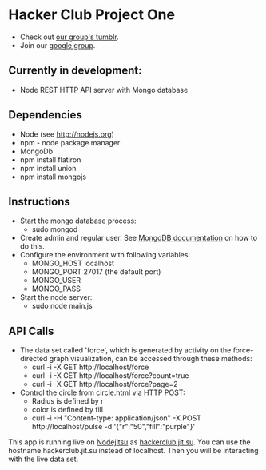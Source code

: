 Hacker Club Project One
=======================
* Check out [our group's tumblr](http://mainehackerclub.tumblr.com).
* Join our [google group](https://groups.google.com/forum/?fromgroups#!forum/maine-hacker-club).

Currently in development:
------------------------
* Node REST HTTP API server with Mongo database

Dependencies
------------
* Node (see http://nodejs.org)
* npm - node package manager
* MongoDb
* npm install flatiron
* npm install union
* npm install mongojs

Instructions
------------
* Start the mongo database process:
  * sudo mongod
* Create admin and regular user.  See [MongoDB documentation](http://www.mongodb.org/display/DOCS/Security+and+Authentication) on how to do this.
* Configure the environment with following variables:
  * MONGO_HOST localhost
  * MONGO_PORT 27017 (the default port)
  * MONGO_USER <regular user>
  * MONGO_PASS <regular user password>
* Start the node server:
  * sudo node main.js

API Calls 
---------
* The data set called 'force', which is generated by activity on the force-directed graph visualization, can be accessed through these methods:
  * curl -i -X GET http://localhost/force
  * curl -i -X GET http://localhost/force?count=true
  * curl -i -X GET http://localhost/force?page=2
* Control the circle from circle.html via HTTP POST:
  * Radius is defined by r
  * color is defined by fill
  * curl -i -H "Content-type: application/json" -X POST http://localhost/pulse -d '{"r":"50","fill":"purple"}'

This app is running live on [Nodejitsu](http://nodejit.su) as [hackerclub.jit.su](http://hackerclub.jit.su).  You can use the hostname hackerclub.jit.su instead of localhost.  Then you will be interacting with the live data set.
